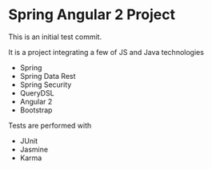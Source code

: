Spring Angular 2 Project
========================

This is an initial test commit.


It is a project integrating a few of JS and Java technologies

* Spring
* Spring Data Rest
* Spring Security
* QueryDSL
* Angular 2
* Bootstrap

Tests are performed with

* JUnit
* Jasmine
* Karma

